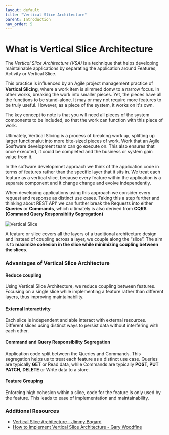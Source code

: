 ```yaml
---
layout: default
title: "Vertical Slice Architecture"
parent: Introduction
nav_order: 5
---
```

# What is Vertical Slice Architecture

The *Vertical Slice Architecture (VSA)* is a technique that helps developing maintainable applications by separating the application around Features, Activity or Vertical Slice.

This practice is influenced by an Agile project management practice of **Vertical Slicing**, where a work item is slimmed donw to a narrow focus. In other works, breaking the work into smaller pieces. Yet, the pieces have all the functions to be stand-alone. It may or may not require more features to be truly useful. However, as a piece of the system, it works on it's own.

The key concept to note is that you will need all pieces of the system components to be included, so that the work can function with this piece of work.

Ultimately, Vertical Slicing is a process of breaking work up, splitting up larger functionalut into more bite-sized pieces of work. Work that an Agile Sosftware development team can go execute on. This also ensures that once executed, it could be completed and the business or system gain value from it.

In the software developmnet approach we think of the application code in terms of features rather than the specific layer that it sits in. We treat each feature as a vertical slice, because every feature within the application is a separate component and it change change and evolve independently.

When developing applications using this approach we consider every request and response as distinct use cases. Taking this a step further and thinking about REST API' we can further break the Requests into either **Queries** or **Commands**, which ultimately is also derived from **CQRS (Command Query Responsiblity Segregation)**

![Vertical Slice](../../../assets/images/vertical-slice.png)

A feature or slice covers all the layers of a traditional architecture design and instead of coupling across a layer, we couple along the “slice”. The aim is to **maximize cohesion in the slice while minimizing coupling between the slices**.

### Advantages of Vertical Slice Architecture

#### Reduce coupling

Using Vertical Slice Architecture, we reduce coupling between features. Focusing on a single slice while implementing a feature rather than different layers, thus improving maintainability.

#### External Interactivity

Each slice is independent and able interact with external resources. Different slices using distinct ways to persist data without interfering with each other.

#### Command and Query Responsibility Segregation

Application code split between the Queries and Commands. This segregation helps us to treat each feature as a distinct use case.  Queries are typically **GET** or Read data, while Commands are typically **POST, PUT PATCH, DELETE** or Write data to a store.

#### Feature Grouping

Enforcing high cohesion within a slice, code for the feature is only used by the feature. This leads to ease of implementation and maintainability.

### Additional Resources

- [Vertical Slice Architecture - Jimmy Bogard](https://jimmybogard.com/vertical-slice-architecture/ "Vertical Slice Architecture - Jimmy Bogard")
- [How to Implement Vertical Slice Architecture - Gary Woodfine](https://garywoodfine.com/implementing-vertical-slice-architecture/ "How to Implement Vertical Slice Architecture - Gary Woodfine")
